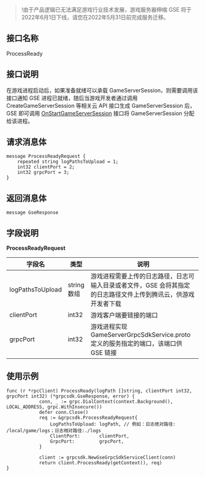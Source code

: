 >!由于产品逻辑已无法满足游戏行业技术发展，游戏服务器伸缩 GSE 将于2022年6月1日下线，请您在2022年5月31日前完成服务迁移。



## 接口名称
ProcessReady
<span id="ProcessReady"></span>
## 接口说明

在游戏进程启动后，如果准备就绪可以承载 GameServerSession，则需要调用该接口通知 GSE 进程已就绪，随后当游戏开发者通过调用 CreateGameServerSession 等相关云 API 接口生成 GameServerSession 后，GSE 即可调用 [OnStartGameServerSession](https://cloud.tencent.com/document/product/1165/46118) 接口将 GameServerSession 分配给该进程。

## 请求消息体

```
message ProcessReadyRequest {
    repeated string logPathsToUpload = 1;
    int32 clientPort = 2;
    int32 grpcPort = 3;
}
```

## 返回消息体

```
message GseResponse 
```

## 字段说明

**ProcessReadyRequest**

| 字段名           | 类型        | 说明                                                         |
| ---------------- | ----------- | ------------------------------------------------------------ |
| logPathsToUpload | string 数组 | 游戏进程需要上传的日志路径，日志可输入目录或者文件，GSE 会将其指定的日志路径文件上传到腾讯云，供游戏开发者下载 |
| clientPort       | int32       | 游戏客户端要链接的端口                           |
| grpcPort         | int32       | 游戏进程实现 GameServerGrpcSdkService.proto 定义的服务指定的端口，该端口供 GSE 链接 |

## 使用示例

```
func (r *rpcClient) ProcessReady(logPath []string, clientPort int32, grpcPort int32) (*grpcsdk.GseResponse, error) {
			conn, _ := grpc.DialContext(context.Background(), LOCAL_ADDRESS, grpc.WithInsecure())
			defer conn.Close()
			req := &grpcsdk.ProcessReadyRequest{
				LogPathsToUpload: logPath, // 例如：日志绝对路径: /local/game/logs；日志相对路径:./logs
				ClientPort:       clientPort,
				GrpcPort:         grpcPort,
			}

			client := grpcsdk.NewGseGrpcSdkServiceClient(conn)
			return client.ProcessReady(getContext(), req)
}
```

